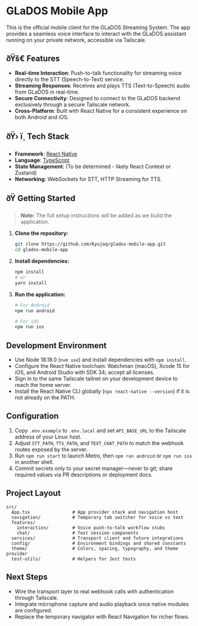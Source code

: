 # GLaDOS Mobile App

This is the official mobile client for the GLaDOS Streaming System. The app provides a seamless voice interface to interact with the GLaDOS assistant running on your private network, accessible via Tailscale.

## ðŸš€ Features

- **Real-time Interaction**: Push-to-talk functionality for streaming voice directly to the STT (Speech-to-Text) service.
- **Streaming Responses**: Receives and plays TTS (Text-to-Speech) audio from GLaDOS in real-time.
- **Secure Connectivity**: Designed to connect to the GLaDOS backend exclusively through a secure Tailscale network.
- **Cross-Platform**: Built with React Native for a consistent experience on both Android and iOS.

## ðŸ› ï¸ Tech Stack

- **Framework**: [React Native](https://reactnative.dev/)
- **Language**: [TypeScript](https://www.typescriptlang.org/)
- **State Management**: (To be determined - likely React Context or Zustand)
- **Networking**: WebSockets for STT, HTTP Streaming for TTS.

## ðŸ Getting Started

> **Note:** The full setup instructions will be added as we build the application.

1.  **Clone the repository:**

    ```bash
    git clone https://github.com/Kyujaq/glados-mobile-app.git
    cd glados-mobile-app
    ```

2.  **Install dependencies:**

    ```bash
    npm install
    # or
    yarn install
    ```

3.  **Run the application:**

    ```bash
    # For Android
    npm run android

    # For iOS
    npm run ios
    ```

## Development Environment

- Use Node 18.18.0 (`nvm use`) and install dependencies with `npm install`.
- Configure the React Native toolchain: Watchman (macOS), Xcode 15 for iOS, and Android Studio with SDK 34; accept all licenses.
- Sign in to the same Tailscale tailnet on your development device to reach the home server.
- Install the React Native CLI globally (`npx react-native --version`) if it is not already on the PATH.

## Configuration

1. Copy `.env.example` to `.env.local` and set `API_BASE_URL` to the Tailscale address of your Linux host.
2. Adjust `STT_PATH`, `TTS_PATH`, and `TEXT_CHAT_PATH` to match the webhook routes exposed by the server.
3. Run `npm run start` to launch Metro, then `npm run android` or `npm run ios` in another shell.
4. Commit secrets only to your secret manager—never to git; share required values via PR descriptions or deployment docs.

## Project Layout

```
src/
  App.tsx                # App provider stack and navigation host
  navigation/            # Temporary tab switcher for voice vs text
  features/
    interaction/         # Voice push-to-talk workflow stubs
    chat/                # Text session components
  services/              # Transport client and future integrations
  config/                # Environment bindings and shared constants
  theme/                 # Colors, spacing, typography, and theme provider
  test-utils/            # Helpers for Jest tests
```

## Next Steps

- Wire the transport layer to real webhook calls with authentication through Tailscale.
- Integrate microphone capture and audio playback once native modules are configured.
- Replace the temporary navigator with React Navigation for richer flows.
